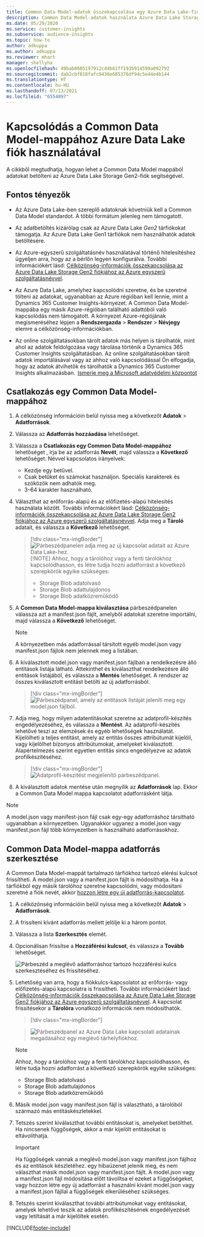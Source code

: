 ```yaml
---
title: Common Data Model-adatok összekapcsolása egy Azure Data Lake-fiókkal
description: Common Data Model-adatok használata Azure Data Lake Storage segítségével.
ms.date: 05/29/2020
ms.service: customer-insights
ms.subservice: audience-insights
ms.topic: how-to
author: adkuppa
ms.author: adkuppa
ms.reviewer: mhart
manager: shellyha
ms.openlocfilehash: 49bab0605197912cd4b81ff193b914599a092792
ms.sourcegitcommit: dab2cbf818fafc9436e685376df94c5e44e4b144
ms.translationtype: HT
ms.contentlocale: hu-HU
ms.lasthandoff: 07/13/2021
ms.locfileid: "6554897"
---
```

# <a name="connect-to-a-common-data-model-folder-using-an-azure-data-lake-account"></a>Kapcsolódás a Common Data Model-mappához Azure Data Lake fiók használatával

A cikkből megtudhatja, hogyan lehet a Common Data Model mappából adatokat betölteni az Azure Data Lake Storage Gen2-fiók segítségével.

## <a name="important-considerations"></a>Fontos tényezők

- Az Azure Data Lake-ben szereplő adatoknak követniük kell a Common Data Model standardot. A többi formátum jelenleg nem támogatott.

- Az adatbetöltés kizárólag csak az Azure Data Lake *Gen2* tárfiókokat támogatja. Az Azure Data Lake Gen1 tárfiókok nem használhatók adatok betöltésére.

- Az Azure-egyszerű szolgáltatásnév használatával történő hitelesítéshez ügyeljen arra, hogy az a bérlőn legyen konfigurálva. További információkért lásd: [Célközönség-információk összekapcsolása az Azure Data Lake Storage Gen2 fiókjához az Azure egyszerű szolgáltatásnévvel](connect-service-principal.md).

- Az Azure Data Lake, amelyhez kapcsolódni szeretne, és be szeretné tölteni az adatokat, ugyanabban az Azure régióban kell lennie, mint a Dynamics 365 Customer Insights-környezet. A Common Data Model-mappába egy másik Azure-régióban található adattóból való kapcsolódás nem támogatott. A környezet Azure-régiójának megismeréséhez lépjen a **Rendszergazda** > **Rendszer** > **Névjegy** elemre a célközönség-információkban.

- Az online szolgáltatásokban tárolt adatok más helyen is tárolhatók, mint ahol az adatok feldolgozása vagy tárolása történik a Dynamics 365 Customer Insights szolgáltatásban. Az online szolgáltatásokban tárolt adatok importálásával vagy az ahhoz való kapcsolódással Ön elfogadja, hogy az adatok átvihetők és tárolhatók a Dynamics 365 Customer Insights alkalmazásban.  [Ismerje meg a Microsoft adatvédelmi központot](https://www.microsoft.com/trust-center)

## <a name="connect-to-a-common-data-model-folder"></a>Csatlakozás egy Common Data Model-mappához

1. A célközönség információin belül nyissa meg a következőt **Adatok** > **Adatforrások**.

1. Válassza az **Adatforrás hozzáadása** lehetőséget.

1. Válassza a **Csatlakozás egy Common Data Model-mappához** lehetőséget , írja be az adatforrás **Nevét**, majd válassza a **Következő** lehetőséget. Névvel kapcsolatos irányelvek: 
   - Kezdje egy betűvel.
   - Csak betűket és számokat használjon. Speciális karakterek és szóközök nem adhatók meg.
   - 3–64 karakter használható.

1. Választhat az erőforrás-alapú és az előfizetés-alapú hitelesítés használata között. További információkért lásd: [Célközönség-információk összekapcsolása az Azure Data Lake Storage Gen2 fiókjához az Azure egyszerű szolgáltatásnévvel](connect-service-principal.md). Adja meg a **Tároló** adatait, és válassza a **Következő** lehetőséget.
   > [!div class="mx-imgBorder"]
   > ![Párbeszédpanelen adja meg az új kapcsolat adatait az Azure Data Lake-hez.](media/enter-new-storage-details.png)
   > [!NOTE]
   > Ahhoz, hogy a tárolóhoz vagy a fenti tárolókhoz kapcsolódhasson, és létre tudja hozni adatforrást a következő szerepkörök egyike szükséges:
   >  - Storage Blob adatolvasó
   >  - Storage Blob adattulajdonos
   >  - Storage Blob adatközreműködő

1. A **Common Data Model-mappa kiválasztása** párbeszédpanelen válassza azt a manifest.json fájlt, amelyből adatokat szeretne importálni, majd válassza a **Következő** lehetőséget.
   > [!NOTE]
   > A környezetben más adatforrással társított egyéb model.json vagy manifest.json fájlok nem jelennek meg a listában.

1. A kiválasztott model.json vagy manifest.json fájlban a rendelkezésre álló entitások listája látható. Áttekinthet és kiválaszthat rendelkezésre álló entitások listájából, és válassza a **Mentés** lehetőséget. A rendszer az összes kiválasztott entitást betölti az új adatforrásból.
   > [!div class="mx-imgBorder"]
   > ![Párbeszédpanel, amely az entitások listáját jeleníti meg egy model.json fájlból.](media/review-entities.png)

8. Adja meg, hogy milyen adatentitásokat szeretne az adatprofil-készítés engedélyezéséhez, és válassza a **Mentést**. Az adatprofil-készítés lehetővé teszi az elemzések és egyéb lehetőségek használatát. Kijelölheti a teljes entitást, amely az entitás összes attribútumát kijelöli, vagy kijelölhet bizonyos attribútumokat, amelyeket kiválasztott. Alapértelmezés szerint egyetlen entitás sincs engedélyezve az adatok profilkészítéséhez.
   > [!div class="mx-imgBorder"]
   > ![Adatprofil-készítést megjelenítő párbeszédpanel.](media/dataprofiling-entities.png)

9. A kiválasztott adatok mentése után megnyílik az **Adatforrások** lap. Ekkor a Common Data Model mappa kapcsolatot adatforrásként látja.

> [!NOTE]
> A model.json vagy manifest-json fájl csak egy-egy adatforráshoz társítható ugyanabban a környezetben. Ugyanakkor ugyanez a model.json vagy manifest.json fájl több környezetben is használható adatforrásokhoz.

## <a name="edit-a-common-data-model-folder-data-source"></a>Common Data Model-mappa adatforrás szerkesztése

A Common Data Model-mappát tartalmazó tárfiókhoz tartozó elérési kulcsot frissítheti. A model.json vagy a manifest.json fájlt is módosíthatja. Ha a tárfiókból egy másik tárolóhoz szeretne kapcsolódni, vagy módosítani szeretné a fiók nevét, akkor [hozzon létre egy új adatforrás-kapcsolatot](#connect-to-a-common-data-model-folder).

1. A célközönség információin belül nyissa meg a következőt **Adatok** > **Adatforrások**.

2. A frissíteni kívánt adatforrás mellett jelölje ki a három pontot.

3. Válassza a lista **Szerkesztés** elemét.

4. Opcionálisan frissítse a **Hozzáférési kulcsot**, és válassza a **Tovább** lehetőséget.

   ![Párbeszéd a meglévő adatforráshoz tartozó hozzáférési kulcs szerkesztéséhez és frissítéséhez.](media/edit-access-key.png)

5. Lehetőség van arra, hogy a fiókkulcs-kapcsolatot az erőforrás- vagy előfizetés-alapú kapcsolatra is frissítheti. További információkért lásd: [Célközönség-információk összekapcsolása az Azure Data Lake Storage Gen2 fiókjához az Azure egyszerű szolgáltatásnévvel](connect-service-principal.md). A kapcsolat frissítésekor a **Tárolóra** vonatkozó információk nem módosíthatók.
   > [!div class="mx-imgBorder"]

   > ![Párbeszédpanel az Azure Data Lake kapcsolati adatainak megadásához egy meglévő tárhelyfiókhoz.](media/enter-existing-storage-details.png)

   > [!NOTE]
   > Ahhoz, hogy a tárolóhoz vagy a fenti tárolókhoz kapcsolódhasson, és létre tudja hozni adatforrást a következő szerepkörök egyike szükséges:
   >  - Storage Blob adatolvasó
   >  - Storage Blob adattulajdonos
   >  - Storage Blob adatközreműködő


6. Másik model.json vagy manifest.json fájl is választható, a tárolóból származó más entitáskészletekkel.

7. Tetszés szerint kiválaszthat további entitásokat is, amelyeket betölthet. Ha nincsenek függőségek, akkor a már kijelölt entitásokat is eltávolíthatja.

   > [!IMPORTANT]
   > Ha függőségek vannak a meglévő model.json vagy manifest.json fájlhoz és az entitások készletéhez. egy hibaüzenet jelenik meg, és nem választhat másik model.json vagy manifest.json fájlt. A model.json vagy a manifest.json fájl módosítása előtt távolítsa el ezeket a függőségeket, vagy hozzon létre egy új adatforrást a használni kívánt model.json vagy a manifest.json fájllal a függőségek elkerüléséhez szükséges.

8. Tetszés szerint kiválaszthat további attribútumokat vagy entitásokat, amelyek lehetővé teszik az adatok profilkészítésének engedélyezését vagy letiltását a már kijelöltek esetén.   


[!INCLUDE[footer-include](../includes/footer-banner.md)]